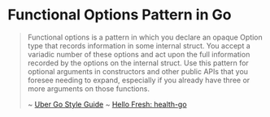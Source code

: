 # Functional Options Pattern in Go

> Functional options is a pattern in which you declare an opaque Option type that records information in some internal struct. You accept a variadic number of these options and act upon the full information recorded by the options on the internal struct.
> Use this pattern for optional arguments in constructors and other public APIs that you foresee needing to expand, especially if you already have three or more arguments on those functions.
> 
> ~ [Uber Go Style Guide](https://github.com/uber-go/guide/blob/master/style.md#functional-options)
> ~ [Hello Fresh: health-go](https://github.com/hellofresh/health-go)

